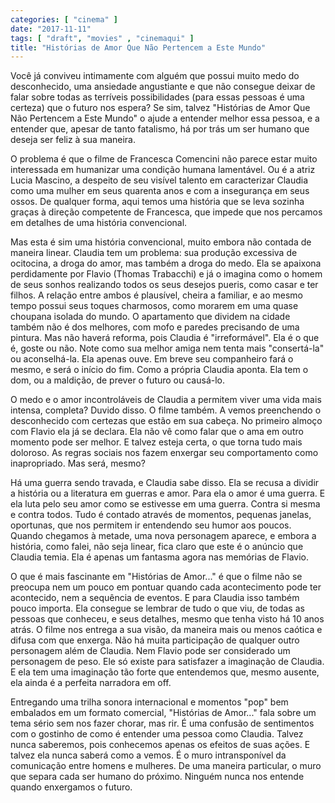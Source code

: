 ```yaml
---
categories: [ "cinema" ]
date: "2017-11-11"
tags: [ "draft", "movies" , "cinemaqui" ]
title: "Histórias de Amor Que Não Pertencem a Este Mundo"
---
```

Você já conviveu intimamente com alguém que possui muito medo do
desconhecido, uma ansiedade angustiante e que não consegue deixar de
falar sobre todas as terríveis possibilidades (para essas pessoas é
uma certeza) que o futuro nos espera? Se sim, talvez "Histórias de Amor
Que Não Pertencem a Este Mundo" o ajude a entender melhor essa pessoa,
e a entender que, apesar de tanto fatalismo, há por trás um ser humano
que deseja ser feliz à sua maneira.

O problema é que o filme de Francesca Comencini não parece estar muito
interessada em humanizar uma condição humana lamentável. Ou é a
atriz Lucia Mascino, a despeito de seu visível talento em caracterizar
Claudia como uma mulher em seus quarenta anos e com a insegurança em
seus ossos. De qualquer forma, aqui temos uma história que se leva
sozinha graças à direção competente de Francesca, que impede que
nos percamos em detalhes de uma história convencional.

Mas esta é sim uma história convencional, muito embora não contada
de maneira linear. Claudia tem um problema: sua produção excessiva de
ocitocina, a droga do amor, mas também a droga do medo. Ela se apaixona
perdidamente por Flavio (Thomas Trabacchi) e já o imagina como o homem
de seus sonhos realizando todos os seus desejos pueris, como casar e
ter filhos. A relação entre ambos é plausível, cheira a familiar,
e ao mesmo tempo possui seus toques charmosos, como morarem em uma quase
choupana isolada do mundo. O apartamento que dividem na cidade também
não é dos melhores, com mofo e paredes precisando de uma pintura. Mas
não haverá reforma, pois Claudia é "irreformável". Ela é o que é,
goste ou não. Note como sua melhor amiga nem tenta mais "consertá-la"
ou aconselhá-la. Ela apenas ouve. Em breve seu companheiro fará o mesmo,
e será o início do fim. Como a própria Claudia aponta. Ela tem o dom,
ou a maldição, de prever o futuro ou causá-lo.

O medo e o amor incontroláveis de Claudia a permitem viver uma vida mais
intensa, completa? Duvido disso. O filme também. A vemos preenchendo o
desconhecido com certezas que estão em sua cabeça. No primeiro almoço
com Flavio ela já se declara. Ela não vê como falar que o ama em
outro momento pode ser melhor. E talvez esteja certa, o que torna tudo
mais doloroso. As regras sociais nos fazem enxergar seu comportamento
como inapropriado. Mas será, mesmo?

Há uma guerra sendo travada, e Claudia sabe disso. Ela se recusa
a dividir a história ou a literatura em guerras e amor. Para ela o
amor é uma guerra. E ela luta pelo seu amor como se estivesse em uma
guerra. Contra si mesma e contra todos. Tudo é contado através de
momentos, pequenas janelas, oportunas, que nos permitem ir entendendo seu
humor aos poucos. Quando chegamos à metade, uma nova personagem aparece,
e embora a história, como falei, não seja linear, fica claro que este
é o anúncio que Claudia temia. Ela é apenas um fantasma agora nas
memórias de Flavio.

O que é mais fascinante em "Histórias de Amor..." é que o filme não
se preocupa nem um pouco em pontuar quando cada acontecimento pode ter
acontecido, nem a sequência de eventos. E para Claudia isso também
pouco importa. Ela consegue se lembrar de tudo o que viu, de todas
as pessoas que conheceu, e seus detalhes, mesmo que tenha visto há
10 anos atrás. O filme nos entrega a sua visão, da maneira mais ou
menos caótica e difusa com que enxerga. Não há muita participação
de qualquer outro personagem além de Claudia. Nem Flavio pode ser
considerado um personagem de peso. Ele só existe para satisfazer a
imaginação de Claudia. E ela tem uma imaginação tão forte que
entendemos que, mesmo ausente, ela ainda é a perfeita narradora em off.

Entregando uma trilha sonora internacional e momentos "pop" bem embalados
em um formato comercial, "Histórias de Amor..." fala sobre um tema
sério sem nos fazer chorar, mas rir. É uma confusão de sentimentos
com o gostinho de como é entender uma pessoa como Claudia. Talvez nunca
saberemos, pois conhecemos apenas os efeitos de suas ações. E talvez ela
nunca saberá como a vemos. É o muro intransponível da comunicação
entre homens e mulheres. De uma maneira particular, o muro que separa
cada ser humano do próximo. Ninguém nunca nos entende quando enxergamos
o futuro.
